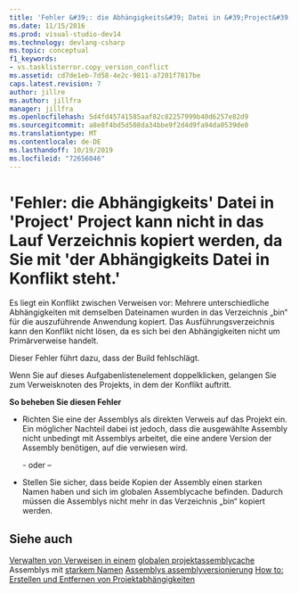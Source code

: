 ```yaml
---
title: 'Fehler &#39;: die Abhängigkeits&#39; Datei in &#39;Project&#39; Project kann nicht in das Verzeichnis "Run" kopiert werden, da &#39;Sie&#39; mit der Abhängigkeits Datei in Konflikt steht. Microsoft-Dokumentation'
ms.date: 11/15/2016
ms.prod: visual-studio-dev14
ms.technology: devlang-csharp
ms.topic: conceptual
f1_keywords:
- vs.tasklisterror.copy_version_conflict
ms.assetid: cd7de1eb-7d58-4e2c-9811-a7201f7817be
caps.latest.revision: 7
author: jillre
ms.author: jillfra
manager: jillfra
ms.openlocfilehash: 5d4fd45741585aaf82c82257999b40d6257e82d9
ms.sourcegitcommit: a8e8f4bd5d508da34bbe9f2d4d9fa94da0539de0
ms.translationtype: MT
ms.contentlocale: de-DE
ms.lasthandoff: 10/19/2019
ms.locfileid: "72656046"
---
```

# <a name="error-the-dependency-39file39-in-project-39project39-cannot-be-copied-to-the-run-directory-because-it-would-conflict-with-dependency-39file39"></a>&#39;Fehler: die Abhängigkeits&#39; Datei in &#39;Project&#39; Project kann nicht in das Lauf Verzeichnis kopiert werden, da Sie mit &#39;der Abhängigkeits Datei in Konflikt steht.&#39;
Es liegt ein Konflikt zwischen Verweisen vor: Mehrere unterschiedliche Abhängigkeiten mit demselben Dateinamen wurden in das Verzeichnis „bin“ für die auszuführende Anwendung kopiert. Das Ausführungsverzeichnis kann den Konflikt nicht lösen, da es sich bei den Abhängigkeiten nicht um Primärverweise handelt.

 Dieser Fehler führt dazu, dass der Build fehlschlägt.

 Wenn Sie auf dieses Aufgabenlistenelement doppelklicken, gelangen Sie zum Verweisknoten des Projekts, in dem der Konflikt auftritt.

 **So beheben Sie diesen Fehler**

- Richten Sie eine der Assemblys als direkten Verweis auf das Projekt ein. Ein möglicher Nachteil dabei ist jedoch, dass die ausgewählte Assembly nicht unbedingt mit Assemblys arbeitet, die eine andere Version der Assembly benötigen, auf die verwiesen wird.

     \- oder –

- Stellen Sie sicher, dass beide Kopien der Assembly einen starken Namen haben und sich im globalen Assemblycache befinden. Dadurch müssen die Assemblys nicht mehr in das Verzeichnis „bin“ kopiert werden.

## <a name="see-also"></a>Siehe auch
 [Verwalten von Verweisen in einem](../ide/managing-references-in-a-project.md) [globalen projektassemblycache](https://msdn.microsoft.com/library/cf5eacd0-d3ec-4879-b6da-5fd5e4372202) Assemblys mit [starkem Namen](https://msdn.microsoft.com/library/d4a80263-f3e0-4d81-9b61-f0cbeae3797b) [Assemblys assemblyversionierung](https://msdn.microsoft.com/library/775ad4fb-914f-453c-98ef-ce1089b6f903) [How to: Erstellen und Entfernen von Projektabhängigkeiten](../ide/how-to-create-and-remove-project-dependencies.md)